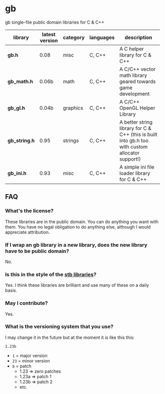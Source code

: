 # gb

gb single-file public domain libraries for C &amp; C++

library         | latest version | category | languages | description
----------------|----------------|----------|-----------|-------------
**gb.h**        | 0.08           | misc     | C, C++    | A C helper library for C & C++
**gb_math.h**   | 0.06b          | math     | C, C++    | A C/C++ vector math library geared towards game development
**gb_gl.h**     | 0.04b          | graphics | C, C++    | A C/C++ OpenGL Helper Library
**gb_string.h** | 0.95           | strings  | C, C++    | A better string library for C & C++ (this is built into gb.h too with custom allocator support!)
**gb_ini.h**    | 0.93           | misc     | C, C++    | A simple ini file loader library for C & C++


## FAQ

### What's the license?

These libraries are in the public domain. You can do anything you want with them. You have no legal obligation to do anything else, although I would appreciate attribution.

### If I wrap an gb library in a new library, does the new library have to be public domain?

No.

### Is this in the style of the [stb libraries](https://github.com/nothings/stb)?

Yes. I think these libraries are brilliant and use many of these on a daily basis.

### May I contribute?

Yes.

### What is the versioning system that you use?

I may change it in the future but at the moment it is like this this:

`1.23b`

* `1`  = major version
* `23` = minor version
* `b`  = patch
	- 1.23 => zero patches
	- 1.23a => patch 1
	- 1.23b => patch 2
	- etc.

